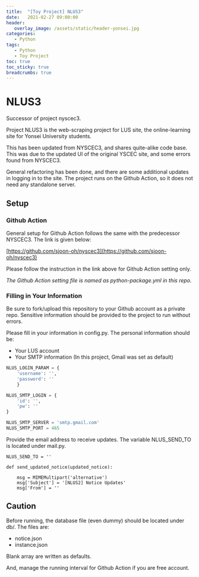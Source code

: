 ```yaml
---
title:  "[Toy Project] NLUS3"
date:   2021-02-27 09:00:00
header:
   overlay_image: /assets/static/header-yonsei.jpg
categories: 
   - Python
tags:
   - Python
   - Toy Project
toc: true
toc_sticky: true
breadcrumbs: true
---
```


# NLUS3
Successor of project nyscec3.

Project NLUS3 is the web-scraping project for LUS site, the online-learning site for Yonsei University students.

This has been updated from NYSCEC3, and shares quite-alike code base. This was due to the updated UI of the original YSCEC site, and some errors found from NYSCEC3.

General refactoring has been done, and there are some additional updates in logging in to the site. The project runs on the Github Action, so it does not need any standalone server.

<!--more-->

## Setup
### Github Action
General setup for Github Action follows the same with the predecessor NYSCEC3. The link is given below:

[https://github.com/sjoon-oh/nyscec3](https://github.com/sjoon-oh/nyscec3)

Please follow the instruction in the link above for Github Action setting only.

*The Github Action setting file is named as python-package.yml in this repo.*


### Filling in Your Information

Be sure to fork/upload this repository to your Github account as a private repo. Sensitive information should be provided to the project to run without errors.

Please fill in your information in config.py. The personal information should be:

- Your LUS account
- Your SMTP information (In this project, Gmail was set as default)


```python
NLUS_LOGIN_PARAM = {
    'username': '',
    'password': ''
    }

NLUS_SMTP_LOGIN = {
    'id': '',
    'pw': ''
}

NLUS_SMTP_SERVER = 'smtp.gmail.com'
NLUS_SMTP_PORT = 465
```

Provide the email address to receive updates. The variable NLUS_SEND_TO is located under mail.py.

```python3
NLUS_SEND_TO = ''

def send_updated_notice(updated_notice):

    msg = MIMEMultipart('alternative')
    msg['Subject'] = '[NLUS2] Notice Updates'
    msg['From'] = ''
```

## Caution

Before running, the database file (even dummy) should be located under db/. The files are:

- notice.json
- instance.json

Blank array are written as defaults.

And, manage the running interval for Github Action if you are free account.